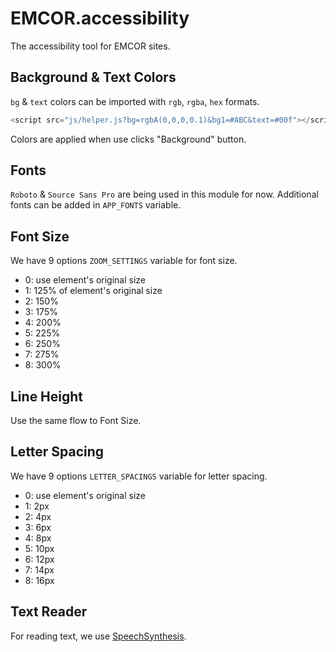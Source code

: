 # EMCOR.accessibility

The accessibility tool for EMCOR sites.

## Background & Text Colors

`bg` & `text` colors can be imported with `rgb`, `rgba`, `hex` formats.

```js
<script src="js/helper.js?bg=rgbA(0,0,0,0.1)&bg1=#ABC&text=#00f"></script>
```

Colors are applied when use clicks "Background" button.

## Fonts

`Roboto` & `Source Sans Pro` are being used in this module for now.
Additional fonts can be added in `APP_FONTS` variable.

## Font Size

We have 9 options `ZOOM_SETTINGS` variable for font size.

- 0: use element's original size
- 1: 125% of element's original size
- 2: 150%
- 3: 175%
- 4: 200%
- 5: 225%
- 6: 250%
- 7: 275%
- 8: 300%

## Line Height

Use the same flow to Font Size.

## Letter Spacing

We have 9 options `LETTER_SPACINGS` variable for letter spacing.

- 0: use element's original size
- 1: 2px
- 2: 4px
- 3: 6px
- 4: 8px
- 5: 10px
- 6: 12px
- 7: 14px
- 8: 16px

## Text Reader

For reading text, we use [SpeechSynthesis](https://developer.mozilla.org/en-US/docs/Web/API/SpeechSynthesis).
